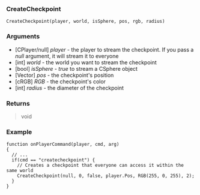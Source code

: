 ### CreateCheckpoint
```Squirrel
CreateCheckpoint(player, world, isSphere, pos, rgb, radius)
```

### Arguments

- [CPlayer/null] *player* - the player to stream the checkpoint. If you pass a *null* argument, it will stream it to everyone
- [int] *world* - the world you want to stream the checkpoint
- [bool] *isSphere* - *true* to stream a CSphere object
- [Vector] *pos* - the checkpoint's position
- [cRGB] *RGB* - the checkpoint's color
- [int] *radius* - the diameter of the checkpoint

### Returns
> void

### Example
```Squirrel
function onPlayerCommand(player, cmd, arg)
{
  // ...
  if(cmd == "createcheckpoint") {
    // Creates a checkpoint that everyone can access it within the same world
    CreateCheckpoint(null, 0, false, player.Pos, RGB(255, 0, 255), 2);
  }
}
```
